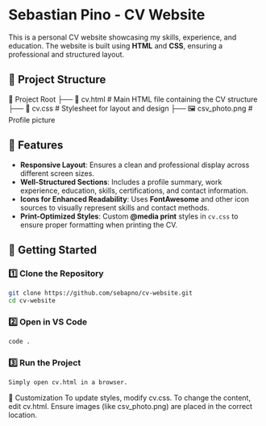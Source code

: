 # Sebastian Pino - CV Website

This is a personal CV website showcasing my skills, experience, and education. The website is built using **HTML** and **CSS**, ensuring a professional and structured layout.

## 📂 Project Structure
📂 Project Root 
├── 📄 cv.html # Main HTML file containing the CV structure 
├── 🎨 cv.css # Stylesheet for layout and design 
├── 🖼️ csv_photo.png # Profile picture


## 🎯 Features
- **Responsive Layout**: Ensures a clean and professional display across different screen sizes.
- **Well-Structured Sections**: Includes a profile summary, work experience, education, skills, certifications, and contact information.
- **Icons for Enhanced Readability**: Uses **FontAwesome** and other icon sources to visually represent skills and contact methods.
- **Print-Optimized Styles**: Custom **@media print** styles in `cv.css` to ensure proper formatting when printing the CV.

## 🚀 Getting Started

### 1️⃣ Clone the Repository
```sh
git clone https://github.com/sebapno/cv-website.git
cd cv-website
````

### 2️⃣ Open in VS Code
```sh
code .
````
### 3️⃣ Run the Project
```sh
Simply open cv.html in a browser.
````

🎨 Customization
To update styles, modify cv.css.
To change the content, edit cv.html.
Ensure images (like csv_photo.png) are placed in the correct location.

